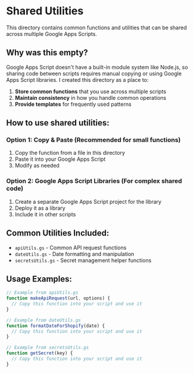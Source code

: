 # Shared Utilities

This directory contains common functions and utilities that can be shared across multiple Google Apps Scripts.

## Why was this empty?

Google Apps Script doesn't have a built-in module system like Node.js, so sharing code between scripts requires manual copying or using Google Apps Script libraries. I created this directory as a place to:

1. **Store common functions** that you use across multiple scripts
2. **Maintain consistency** in how you handle common operations
3. **Provide templates** for frequently used patterns

## How to use shared utilities:

### Option 1: Copy & Paste (Recommended for small functions)
1. Copy the function from a file in this directory
2. Paste it into your Google Apps Script
3. Modify as needed

### Option 2: Google Apps Script Libraries (For complex shared code)
1. Create a separate Google Apps Script project for the library
2. Deploy it as a library
3. Include it in other scripts

## Common Utilities Included:

- `apiUtils.gs` - Common API request functions
- `dateUtils.gs` - Date formatting and manipulation  
- `secretsUtils.gs` - Secret management helper functions

## Usage Examples:

```javascript
// Example from apiUtils.gs
function makeApiRequest(url, options) {
  // Copy this function into your script and use it
}

// Example from dateUtils.gs  
function formatDateForShopify(date) {
  // Copy this function into your script and use it
}

// Example from secretsUtils.gs
function getSecret(key) {
  // Copy this function into your script and use it
}
```

